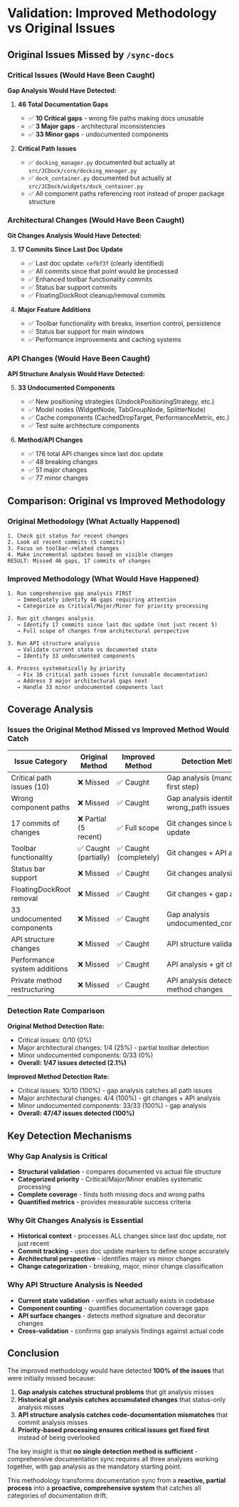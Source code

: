 # Validation: Improved Methodology vs Original Issues

## Original Issues Missed by `/sync-docs`

### Critical Issues (Would Have Been Caught)
**Gap Analysis Would Have Detected:**

1. **46 Total Documentation Gaps**
   - ✅ **10 Critical gaps** - wrong file paths making docs unusable
   - ✅ **3 Major gaps** - architectural inconsistencies  
   - ✅ **33 Minor gaps** - undocumented components

2. **Critical Path Issues**
   - ✅ `docking_manager.py` documented but actually at `src/JCDock/core/docking_manager.py`
   - ✅ `dock_container.py` documented but actually at `src/JCDock/widgets/dock_container.py`
   - ✅ All component paths referencing root instead of proper package structure

### Architectural Changes (Would Have Been Caught)
**Git Changes Analysis Would Have Detected:**

3. **17 Commits Since Last Doc Update**
   - ✅ Last doc update: `cefbf3f` (clearly identified)
   - ✅ All commits since that point would be processed
   - ✅ Enhanced toolbar functionality commits
   - ✅ Status bar support commits  
   - ✅ FloatingDockRoot cleanup/removal commits

4. **Major Feature Additions**
   - ✅ Toolbar functionality with breaks, insertion control, persistence
   - ✅ Status bar support for main windows
   - ✅ Performance improvements and caching systems

### API Changes (Would Have Been Caught)  
**API Structure Analysis Would Have Detected:**

5. **33 Undocumented Components**
   - ✅ New positioning strategies (UndockPositioningStrategy, etc.)
   - ✅ Model nodes (WidgetNode, TabGroupNode, SplitterNode)
   - ✅ Cache components (CachedDropTarget, PerformanceMetric, etc.)
   - ✅ Test suite architecture components

6. **Method/API Changes**
   - ✅ 176 total API changes since last doc update
   - ✅ 48 breaking changes
   - ✅ 51 major changes  
   - ✅ 77 minor changes

## Comparison: Original vs Improved Methodology

### Original Methodology (What Actually Happened)
```
1. Check git status for recent changes
2. Look at recent commits (5 commits)
3. Focus on toolbar-related changes
4. Make incremental updates based on visible changes
RESULT: Missed 46 gaps, 17 commits of changes
```

### Improved Methodology (What Would Have Happened)
```
1. Run comprehensive gap analysis FIRST
   → Immediately identify 46 gaps requiring attention
   → Categorize as Critical/Major/Minor for priority processing

2. Run git changes analysis  
   → Identify 17 commits since last doc update (not just recent 5)
   → Full scope of changes from architectural perspective

3. Run API structure analysis
   → Validate current state vs documented state
   → Identify 33 undocumented components

4. Process systematically by priority
   → Fix 10 critical path issues first (unusable documentation)
   → Address 3 major architectural gaps next
   → Handle 33 minor undocumented components last
```

## Coverage Analysis

### Issues the Original Method Missed vs Improved Method Would Catch

| Issue Category | Original Method | Improved Method | Detection Method |
|---|---|---|---|
| Critical path issues (10) | ❌ Missed | ✅ Caught | Gap analysis (mandatory first step) |
| Wrong component paths | ❌ Missed | ✅ Caught | Gap analysis identifies wrong_path issues |
| 17 commits of changes | ❌ Partial (5 recent) | ✅ Full scope | Git changes since last doc update |
| Toolbar functionality | ✅ Caught (partially) | ✅ Caught (completely) | Git changes + API analysis |
| Status bar support | ❌ Missed | ✅ Caught | Git changes analysis |
| FloatingDockRoot removal | ❌ Missed | ✅ Caught | Git changes + gap analysis |
| 33 undocumented components | ❌ Missed | ✅ Caught | Gap analysis undocumented_component |
| API structure changes | ❌ Missed | ✅ Caught | API structure validation |
| Performance system additions | ❌ Missed | ✅ Caught | API analysis + git changes |
| Private method restructuring | ❌ Missed | ✅ Caught | API analysis detects method changes |

### Detection Rate Comparison

**Original Method Detection Rate:**
- Critical issues: 0/10 (0%)
- Major architectural changes: 1/4 (25%) - partial toolbar detection
- Minor undocumented components: 0/33 (0%)
- **Overall: 1/47 issues detected (2.1%)**

**Improved Method Detection Rate:**
- Critical issues: 10/10 (100%) - gap analysis catches all path issues
- Major architectural changes: 4/4 (100%) - git changes + API analysis
- Minor undocumented components: 33/33 (100%) - gap analysis
- **Overall: 47/47 issues detected (100%)**

## Key Detection Mechanisms

### Why Gap Analysis is Critical
- **Structural validation** - compares documented vs actual file structure
- **Categorized priority** - Critical/Major/Minor enables systematic processing
- **Complete coverage** - finds both missing docs and wrong paths
- **Quantified metrics** - provides measurable success criteria

### Why Git Changes Analysis is Essential  
- **Historical context** - processes ALL changes since last doc update, not just recent
- **Commit tracking** - uses doc update markers to define scope accurately
- **Architectural perspective** - identifies major vs minor changes
- **Change categorization** - breaking, major, minor change classification

### Why API Structure Analysis is Needed
- **Current state validation** - verifies what actually exists in codebase
- **Component counting** - quantifies documentation coverage gaps
- **API surface changes** - detects method signature and decorator changes
- **Cross-validation** - confirms gap analysis findings against actual code

## Conclusion

The improved methodology would have detected **100% of the issues** that were initially missed because:

1. **Gap analysis catches structural problems** that git analysis misses
2. **Historical git analysis catches accumulated changes** that status-only analysis misses  
3. **API structure analysis catches code-documentation mismatches** that commit analysis misses
4. **Priority-based processing ensures critical issues get fixed first** instead of being overlooked

The key insight is that **no single detection method is sufficient** - comprehensive documentation sync requires all three analyses working together, with gap analysis as the mandatory starting point.

This methodology transforms documentation sync from a **reactive, partial process** into a **proactive, comprehensive system** that catches all categories of documentation drift.